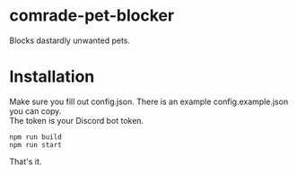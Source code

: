 # comrade-pet-blocker
Blocks dastardly unwanted pets.


# Installation
Make sure you fill out config.json. There is an example config.example.json you can copy.  
The token is your Discord bot token.  

`npm run build`  
`npm run start`  

That's it.